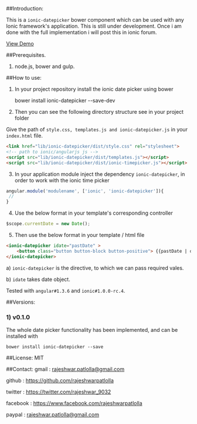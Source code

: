 ##Introduction:

This is a `ionic-datepicker` bower component which can be used with any Ionic framework's application.
This is still under development. Once i am done with the full implementation i will post this in ionic forum.

[View Demo](http://rajeshwarpatlolla.github.io/DatePickerForIonicFramework/demo/ "Demo") 


##Prerequisites.

1) node.js, bower and gulp.

##How to use:

1) In your project repository install the ionic date picker using bower

    bower install ionic-datepicker --save-dev
    
2) Then you can see the following directory structure see in your project folder
   

Give the path of  `style.css, templates.js and ionic-datepicker.js` in your `index.html` file.

````html
<link href="lib/ionic-datepicker/dist/style.css" rel="stylesheet"> 
<!-- path to ionic/angularjs js -->
<script src="lib/ionic-datepicker/dist/templates.js"></script>
<script src="lib/ionic-datepicker/dist/ionic-timepicker.js"></script>
````    
    
3) In your application module inject the dependency `ionic-datepicker`, in order to work with the ionic time picker
````javascript
angular.module('modulename', ['ionic', 'ionic-datepicker']){
 //
}
````

4) Use the below format in your template's corresponding controller

````javascript
$scope.currentDate = new Date();
````

5) Then use the below format in your template / html file

````html
<ionic-datepicker idate="pastDate" >
    <button class="button button-block button-positive"> {{pastDate | date:'dd - MMMM - yyyy'}} </button>
</ionic-datepicker>
````


a) `ionic-datepicker` is the directive, to which we can pass required vales.

b) `idate` takes date object.

Tested with `angular#1.3.6` and `ionic#1.0.0-rc.4`. 

 
##Versions:

### 1) v0.1.0
The whole date picker functionality has been implemented, and can be installed with 
    
    bower install ionic-datepicker --save


##License:
MIT

##Contact:
gmail : rajeshwar.patlolla@gmail.com

github : https://github.com/rajeshwarpatlolla

twitter : https://twitter.com/rajeshwar_9032

facebook : https://www.facebook.com/rajeshwarpatlolla

paypal : rajeshwar.patlolla@gmail.com
